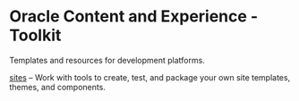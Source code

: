 # Oracle Content and Experience - Toolkit

Templates and resources for development platforms.

[sites](sites/) – Work with tools to create, test, and package your own site templates, themes, and components.

